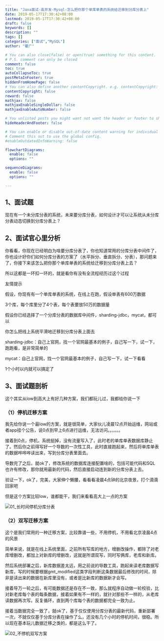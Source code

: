 ```yaml
---
title: "Java面试-高并发-Mysql-怎么把你那个单库单表的系统给迁移到分库分表上"
date: 2019-05-17T17:30:42+08:00
lastmod: 2019-05-17T17:30:42+08:00
draft: false
keywords: []
description: ""
tags: []
categories: ["面试","MySQL"]
author: "瞿广"

# You can also close(false) or open(true) something for this content.
# P.S. comment can only be closed
comment: false
toc: true
autoCollapseToc: true
postMetaInFooter: true
hiddenFromHomePage: false
# You can also define another contentCopyright. e.g. contentCopyright: "This is another copyright."
contentCopyright: false
reward: false
mathjax: false
mathjaxEnableSingleDollar: false
mathjaxEnableAutoNumber: false

# You unlisted posts you might want not want the header or footer to show
hideHeaderAndFooter: false

# You can enable or disable out-of-date content warning for individual post.
# Comment this out to use the global config.
#enableOutdatedInfoWarning: false

flowchartDiagrams:
  enable: false
  options: ""

sequenceDiagrams: 
  enable: false
  options: ""

---
```


## 1、面试题

现在有一个未分库分表的系统，未来要分库分表，如何设计才可以让系统从未分库分表动态切换到分库分表上？

<!--more-->




## 2、面试官心里分析

你看看，你现在已经明白为啥要分库分表了，你也知道常用的分库分表中间件了，你也设计好你们如何分库分表的方案了（水平拆分、垂直拆分、分表），那问题来了，你接下来该怎么把你那个单库单表的系统给迁移到分库分表上去？

所以这都是一环扣一环的，就是看你有没有全流程经历过这个过程

友情提示

假设，你现有有一个单库单表的系统，在线上在跑，假设单表有600万数据

3个库，每个库里分了4个表，每个表要放50万的数据量

假设你已经选择了一个分库分表的数据库中间件，sharding-jdbc，mycat，都可以

你怎么把线上系统平滑地迁移到分库分表上面去

sharding-jdbc：自己上官网，找一个官网最基本的例子，自己写一下，试一下，跑跑看，是非常简单的

mycat：自己上官网，找一个官网最基本的例子，自己写一下，试一下看看

1个小时以内就可以搞定了

## 3、面试题剖析

这个其实从low到高大上有好几种方案，我们都玩儿过，我都给你说一下

### （1）停机迁移方案



我先给你说一个最low的方案，就是很简单，大家伙儿凌晨12点开始运维，网站或者app挂个公告，说0点到早上6点进行运维，无法访问。。。。。。

接着到0点，停机，系统挺掉，没有流量写入了，此时老的单库单表数据库静止了。然后你之前得写好一个导数的一次性工具，此时直接跑起来，然后将单库单表的数据哗哗哗读出来，写到分库分表里面去。

导数完了之后，就ok了，修改系统的数据库连接配置啥的，包括可能代码和SQL也许有修改，那你就用最新的代码，然后直接启动连到新的分库分表上去。

验证一下，ok了，完美，大家伸个懒腰，看看看凌晨4点钟的北京夜景，打个滴滴回家吧

但是这个方案比较low，谁都能干，我们来看看高大上一点的方案

![01_长时间停机分库分表](/img/01_长时间停机分库分表.png)


### （2）双写迁移方案

这个是我们常用的一种迁移方案，比较靠谱一些，不用停机，不用看北京凌晨4点的风景

简单来说，就是在线上系统里面，之前所有写库的地方，增删改操作，都除了对老库增删改，都加上对新库的增删改，这就是所谓双写，同时写俩库，老库和新库。

然后系统部署之后，新库数据差太远，用之前说的导数工具，跑起来读老库数据写新库，写的时候要根据gmt_modified这类字段判断这条数据最后修改的时间，除非是读出来的数据在新库里没有，或者是比新库的数据新才会写。

接着导万一轮之后，有可能数据还是存在不一致，那么就程序自动做一轮校验，比对新老库每个表的每条数据，接着如果有不一样的，就针对那些不一样的，从老库读数据再次写。反复循环，直到两个库每个表的数据都完全一致为止。

接着当数据完全一致了，就ok了，基于仅仅使用分库分表的最新代码，重新部署一次，不就仅仅基于分库分表在操作了么，还没有几个小时的停机时间，很稳。所以现在基本玩儿数据迁移之类的，都是这么干了。






![02_不停机双写方案](/img/02_不停机双写方案.png)